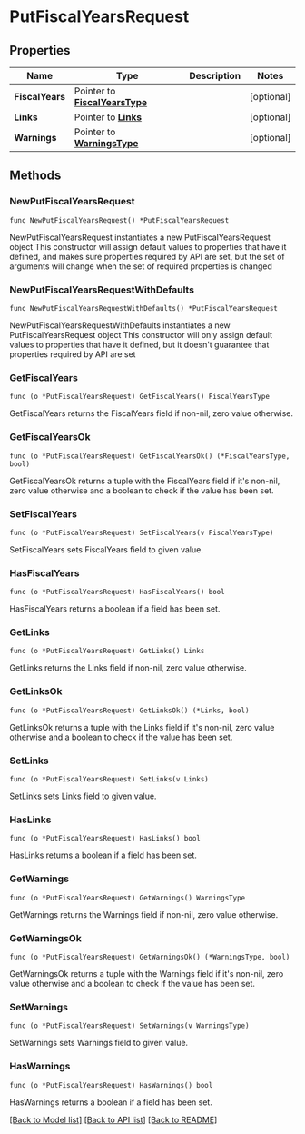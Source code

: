 # PutFiscalYearsRequest

## Properties

Name | Type | Description | Notes
------------ | ------------- | ------------- | -------------
**FiscalYears** | Pointer to [**FiscalYearsType**](FiscalYearsType.md) |  | [optional] 
**Links** | Pointer to [**Links**](Links.md) |  | [optional] 
**Warnings** | Pointer to [**WarningsType**](WarningsType.md) |  | [optional] 

## Methods

### NewPutFiscalYearsRequest

`func NewPutFiscalYearsRequest() *PutFiscalYearsRequest`

NewPutFiscalYearsRequest instantiates a new PutFiscalYearsRequest object
This constructor will assign default values to properties that have it defined,
and makes sure properties required by API are set, but the set of arguments
will change when the set of required properties is changed

### NewPutFiscalYearsRequestWithDefaults

`func NewPutFiscalYearsRequestWithDefaults() *PutFiscalYearsRequest`

NewPutFiscalYearsRequestWithDefaults instantiates a new PutFiscalYearsRequest object
This constructor will only assign default values to properties that have it defined,
but it doesn't guarantee that properties required by API are set

### GetFiscalYears

`func (o *PutFiscalYearsRequest) GetFiscalYears() FiscalYearsType`

GetFiscalYears returns the FiscalYears field if non-nil, zero value otherwise.

### GetFiscalYearsOk

`func (o *PutFiscalYearsRequest) GetFiscalYearsOk() (*FiscalYearsType, bool)`

GetFiscalYearsOk returns a tuple with the FiscalYears field if it's non-nil, zero value otherwise
and a boolean to check if the value has been set.

### SetFiscalYears

`func (o *PutFiscalYearsRequest) SetFiscalYears(v FiscalYearsType)`

SetFiscalYears sets FiscalYears field to given value.

### HasFiscalYears

`func (o *PutFiscalYearsRequest) HasFiscalYears() bool`

HasFiscalYears returns a boolean if a field has been set.

### GetLinks

`func (o *PutFiscalYearsRequest) GetLinks() Links`

GetLinks returns the Links field if non-nil, zero value otherwise.

### GetLinksOk

`func (o *PutFiscalYearsRequest) GetLinksOk() (*Links, bool)`

GetLinksOk returns a tuple with the Links field if it's non-nil, zero value otherwise
and a boolean to check if the value has been set.

### SetLinks

`func (o *PutFiscalYearsRequest) SetLinks(v Links)`

SetLinks sets Links field to given value.

### HasLinks

`func (o *PutFiscalYearsRequest) HasLinks() bool`

HasLinks returns a boolean if a field has been set.

### GetWarnings

`func (o *PutFiscalYearsRequest) GetWarnings() WarningsType`

GetWarnings returns the Warnings field if non-nil, zero value otherwise.

### GetWarningsOk

`func (o *PutFiscalYearsRequest) GetWarningsOk() (*WarningsType, bool)`

GetWarningsOk returns a tuple with the Warnings field if it's non-nil, zero value otherwise
and a boolean to check if the value has been set.

### SetWarnings

`func (o *PutFiscalYearsRequest) SetWarnings(v WarningsType)`

SetWarnings sets Warnings field to given value.

### HasWarnings

`func (o *PutFiscalYearsRequest) HasWarnings() bool`

HasWarnings returns a boolean if a field has been set.


[[Back to Model list]](../README.md#documentation-for-models) [[Back to API list]](../README.md#documentation-for-api-endpoints) [[Back to README]](../README.md)


